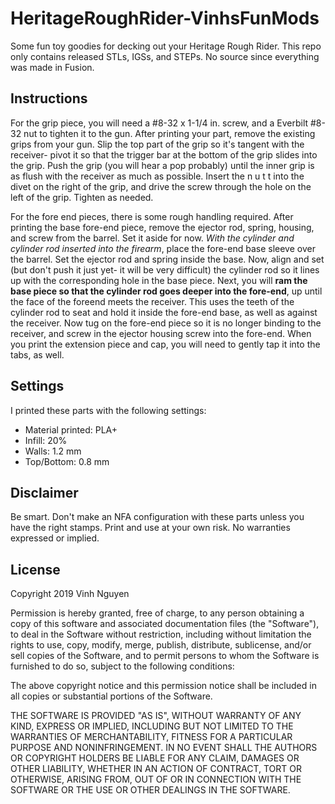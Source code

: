 # HeritageRoughRider-VinhsFunMods
Some fun toy goodies for decking out your Heritage Rough Rider. This repo only contains released STLs, IGSs, and STEPs. No source since everything was made in Fusion.

## Instructions
For the grip piece, you will need a #8-32 x 1-1/4 in. screw, and a Everbilt #8-32 nut to tighten it to the gun. After printing your part, remove the existing grips from your gun. Slip the top part of the grip so it's tangent with the receiver- pivot it so that the trigger bar at the bottom of the grip slides into the grip. Push the grip (you will hear a pop probably) until the inner grip is as flush with the receiver as much as possible. Insert the n u t t into the divet on the right of the grip, and drive the screw through the hole on the left of the grip. Tighten as needed.

For the fore end pieces, there is some rough handling required. After printing the base fore-end piece, remove the ejector rod, spring, housing, and screw from the barrel. Set it aside for now. _With the cylinder and cylinder rod inserted into the firearm_, place the fore-end base sleeve over the barrel. Set the ejector rod and spring inside the base. Now, align and set (but don't push it just yet- it will be very difficult) the cylinder rod so it lines up with the corresponding hole in the base piece. Next, you will **ram the base piece so that the cylinder rod goes deeper into the fore-end**, up until the face of the foreend meets the receiver. This uses the teeth of the cylinder rod to seat and hold it inside the fore-end base, as well as against the receiver. Now tug on the fore-end piece so it is no longer binding to the receiver, and screw in the ejector housing screw into the fore-end. When you print the extension piece and cap, you will need to gently tap it into the tabs, as well. 

## Settings
I printed these parts with the following settings:
* Material printed: PLA+
* Infill: 20%
* Walls: 1.2 mm
* Top/Bottom: 0.8 mm 

## Disclaimer
Be smart. Don't make an NFA configuration with these parts unless you have the right stamps. Print and use at your own risk. No warranties expressed or implied.

## License
Copyright 2019 Vinh Nguyen

Permission is hereby granted, free of charge, to any person obtaining a copy of this software and associated documentation files (the "Software"), to deal in the Software without restriction, including without limitation the rights to use, copy, modify, merge, publish, distribute, sublicense, and/or sell copies of the Software, and to permit persons to whom the Software is furnished to do so, subject to the following conditions:

The above copyright notice and this permission notice shall be included in all copies or substantial portions of the Software.

THE SOFTWARE IS PROVIDED "AS IS", WITHOUT WARRANTY OF ANY KIND, EXPRESS OR IMPLIED, INCLUDING BUT NOT LIMITED TO THE WARRANTIES OF MERCHANTABILITY, FITNESS FOR A PARTICULAR PURPOSE AND NONINFRINGEMENT. IN NO EVENT SHALL THE AUTHORS OR COPYRIGHT HOLDERS BE LIABLE FOR ANY CLAIM, DAMAGES OR OTHER LIABILITY, WHETHER IN AN ACTION OF CONTRACT, TORT OR OTHERWISE, ARISING FROM, OUT OF OR IN CONNECTION WITH THE SOFTWARE OR THE USE OR OTHER DEALINGS IN THE SOFTWARE.
